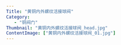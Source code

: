 ```yaml
---
Title: "黄铜内外螺纹活接球阀"
Category:
   - "铜阀门"
Thumbnail: "黄铜内外螺纹活接球阀_head.jpg"
ContentImage: ["黄铜内外螺纹活接球阀_01.jpg"]
---
```

